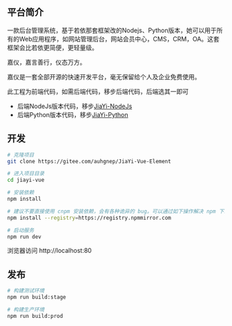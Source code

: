 ## 平台简介

一款后台管理系统，基于若依那套框架改的Nodejs、Python版本，她可以用于所有的Web应用程序，如网站管理后台，网站会员中心，CMS，CRM，OA。这套框架会比若依更简便，更轻量级。

嘉仪，嘉言善行，仪态万方。

嘉仪是一套全部开源的快速开发平台，毫无保留给个人及企业免费使用。

此工程为前端代码，如需后端代码，移步后端代码，后端选其一即可

* 后端NodeJs版本代码，移步[JiaYi-NodeJs](https://gitee.com/auhgnep/JiaYi-NodeJs)
* 后端Python版本代码，移步[JiaYi-Python](https://gitee.com/auhgnep/JiaYi-Python)

## 开发

```bash
# 克隆项目
git clone https://gitee.com/auhgnep/JiaYi-Vue-Element

# 进入项目目录
cd jiayi-vue

# 安装依赖
npm install

# 建议不要直接使用 cnpm 安装依赖，会有各种诡异的 bug。可以通过如下操作解决 npm 下载速度慢的问题
npm install --registry=https://registry.npmmirror.com

# 启动服务
npm run dev
```

浏览器访问 http://localhost:80

## 发布

```bash
# 构建测试环境
npm run build:stage

# 构建生产环境
npm run build:prod
```